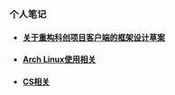 ### 个人笔记<br>

- #### [关于重构科创项目客户端的框架设计草案](./Unity.md)<br>

- #### [Arch Linux使用相关](./arch.md)<br>

- #### [CS相关](./CSNode.md)